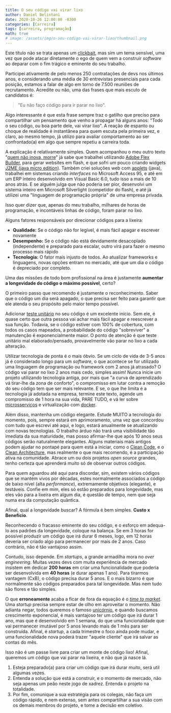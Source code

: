 ```yaml
---
title: O seu código vai virar lixo
author: Daniel Belintani
date: 2020-10-26 12:00:00 -0300
categories: [Carreira]
tags: [carreira, programação]
math: true
# image: /assets/img/o-seu-codigo-vai-virar-lixo/thumbnail.png
---
```


Este título não se trata apenas um [clickbait](https://pt.wikipedia.org/wiki/Clickbait), mas sim um tema sensível, uma vez que pode atacar diretamente o ego de quem vem a construir _software_ ao deparar com o fim trágico e eminente do seu trabalho.

Participei ativamente de pelo menos 250 contratações de devs nos últimos anos, e considerando uma média de 30 entrevistas presenciais para cada posição, estamos a falar de algo em torno de 7.500 reuniões de recrutamento. Acredite ou não, uma das frases que mais escuto de candidatos é: 
> "Eu não faço código para ir parar no lixo".

Algo interessante é que esta frase sempre traz o gatilho que preciso para compartilhar um pensamento que venho a propagar há alguns anos: "Todo o seu código, ou boa parte dele, vai virar lixo". A reação de espanto ou choque de realidade é instantânea para quem escuta pela primeira vez, e claro, ao mesmo tempo, já utilizo para avaliar comportamento ao ser confrontado(a) em algo que sempre repetiu a carreira toda.

A explicação é relativamente simples. Quem acompanhou o meu outro texto "[quem não inova, morre](https://belintani.com/posts/quem-nao-inova-morre/)" já sabe que trabalhei utilizando [Adobe Flex Builder](https://www.adobe.com/br/products/flex.html), para gerar websites em flash, e que sofri um pouco criando widgets [J2ME (java micro edition](https://www.java.com/pt-BR/download/help/whatis_j2me.html)). Também criei soluções web com [applets](https://docs.oracle.com/javase/tutorial/deployment/applet/security.html) (java), trabalhei em sistemas criando _interfaces_ no Microsoft Access 95, e até em um ERP inteiro desenvolvido em Visual Basic 6.0, tudo isso a mais de 10 anos atrás. E se alguém julga que não poderia ser pior, desenvolvi um sistema inteiro em Microsoft Silverlight (competidor do flash), e até já utilizei uma "linguagem de programação própria" de uma empresa privada.

Isso quer dizer que, apenas do meu trabalho, milhares de horas de programação, e incontáveis linhas de código, foram parar no lixo.

Alguns fatores responsáveis por direcionar códigos para a lixeira:

- **Qualidade:** Se o código não for legível, é mais fácil apagar e escrever novamente
- **Desempenho:** Se o código não está devidamente desacoplado (independente) e preparado para escalar, outro virá para fazer o mesmo processo mais rápido
- **Tecnologia:** O fator mais injusto de todos. Ao atualizar frameworks e linguagens, novas opções entram no mercado, até que um dia o código é depreciado por completo.


Uma das missões de todo bom profissional na área é justamente **aumentar a longevidade do código o máximo possível**, certo? 

O primeiro passo que recomendo é justamente o reconhecimento. Saber que o código um dia será apagado, o que precisa ser feito para garantir que ele atenda o seu propósito pelo maior tempo possível.

Adicionar [teste unitário](https://softwaretestingfundamentals.com/unit-testing/) no seu código é um excelente início. Sem ele, é quase certo que outra pessoa vai achar mais fácil apagar e reescrever a sua função. Todavia, se o código estiver com 100% de cobertura, com todos os casos mapeados, a probabilidade do código "sobreviver" a manutenção é exponencialmente maior. O ponto de atenção é que teste unitário mal elaborado/pensado, provavelmente vão parar no lixo a cada alteração.

Utilizar tecnologia de ponta é o mais óbvio. Se um ciclo de vida de 3-5 anos já é considerado longo para um _software_, o que acontece se for utilizado uma linguagem de programação ou framework com 2 anos já atrasado? O código vai parar no lixo 2 anos mais cedo, simples assim! Nunca inicie um projeto utilizando tecnologia antiga, por mais que "a curva de aprendizado vá tirar-lhe da zona de conforto", o compromisso em lutar contra a remoção do seu código tem que ser mais relevante. E se, o que lhe limita é a tecnologia já adotada na empresa, termine este texto, agende um compromisso de 1 hora na sua vida, PARE TUDO, e vá ler sobre [microsserviços](https://microservices.io/) e virtualização com [docker](https://www.docker.com/).

Além disso, mantenha um código elegante. Estude MUITO a tecnologia do momento, pois, sempre estará em aprimoramento, uma vez que concordou com tudo que escrevi até aqui, e logo, estará anualmente se atualizando com novas tecnologias. O trabalho árduo não trará uma visibilidade tão imediata da sua maturidade, mas posso afirmar-lhe que após 10 anos seus códigos serão naturalmente elegantes. Alguns materiais mais antigos podem ajudar no pontapé para quem está a iniciar, como o [Clean Code](https://books.google.com.br/books/about/C%C3%B3digo_Limpo.html?id=GXWkDwAAQBAJ), e o [Clean Architecture](https://books.google.com.br/books?id=8ngAkAEACAAJ), mas realmente o que mais recomendo, é a participação ativa na comunidade. Abrace um ou dois projetos _open source_ grandes, tenho certeza que aprenderá muito só de observar outros códigos.

Para quem aguardou até aqui para discordar, sim, existem vários códigos que se mantém vivos por décadas, estes normalmente associados a código de baixo nível (alta _performance_), extremamente objetivos (elegante), e testáveis. Confie em mim, eles só estão preparados para longevidade, mas eles vão para a lixeira em algum dia, é questão de tempo, nem que seja numa era da computação quântica.

Afinal, qual a longevidade buscar? A fórmula é bem simples. **Custo x Benefício**.

Reconhecendo o fracasso eminente do seu código, e o esforço em adequa-lo aos padrões da longevidade, coloque na balança. 
Se em 3 horas for possível produzir um código que irá durar 6 meses, logo, em 12 horas deveria ser criado algo para permanecer por mais de 2 anos. Caso contrário, não é tão vantajoso assim.

Contudo, isso depende. Em _startups_, a grande armadilha mora no _over engineering_. Muitas vezes devs com muita experiência de mercado insistem em dedicar **200 horas** em criar uma funcionalidade que poderia ser desenvolvida em **40 horas** (e durar apenas 1 ano). Para tirarmos vantagem (CxB), o código precisa durar 5 anos. E o mais bizarro é que normalmente são códigos preparados para tal longevidade. Mas nem tudo são flores e tão simples.

O que **erroneamente** acaba a ficar de fora da equação é o [_time to market_](https://en.wikipedia.org/wiki/Time_to_market). Uma _startup_ precisa sempre estar de olho em aproveitar o momento. Não adianta negar, todos queremos o famoso [unicórnio](https://www.inacademy.eu/blog/whats-a-unicorn-startup-company/), e quando buscamos crescimento exponencial, é mais vantajoso ter um código que irá durar 1 ano, mas que é desenvolvido em 1 semana, do que uma funcionalidade que vai permanecer imutável por 5 anos levando mais de 1 mês para ser construída. Afinal, é _startup_, a cada trimestre o foco ainda pode mudar, e uma funcionalidade nova poderá trazer "aquele cliente" que irá salvar as contas do mês.

Isso não é um passe livre para criar um monte de código lixo! Afinal, queremos um código que vai parar na lixeira, e não que já nasce lá. 

1. Esteja preparado(a) para criar um código que irá durar muito, será util algumas vezes.
2. Entenda a solução que está a construir, e o momento de mercado, não seja apenas um peão neste jogo de xadrez. Entenda o projeto na totalidade.
3. Por fim, comunique a sua estratégia para os colegas, não faça um código rápido, e nem extenso, sem antes compartilhar a sua visão com os demais membros do projeto, e tome a decisão em coletivo.
